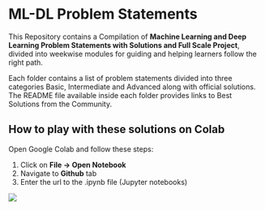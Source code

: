 # ML-DL Problem Statements

This Repository contains a Compilation of **Machine Learning and Deep Learning Problem Statements with Solutions and Full Scale Project**,
divided into weekwise modules for guiding and helping learners follow the right path.

Each folder contains a list of problem statements divided into three categories Basic, Intermediate and Advanced along with official solutions.
The README file available inside each folder provides links to Best Solutions from the Community.

## How to play with these solutions on Colab

Open Google Colab and follow these steps:

  1. Click on **File -> Open Notebook**
  2. Navigate to **Github** tab
  3. Enter the url to the .ipynb file (Jupyter notebooks)

![](https://github.com/shubham99bisht/Deep-Learning-Projects/tree/master/Assets/Colab_Example.png)